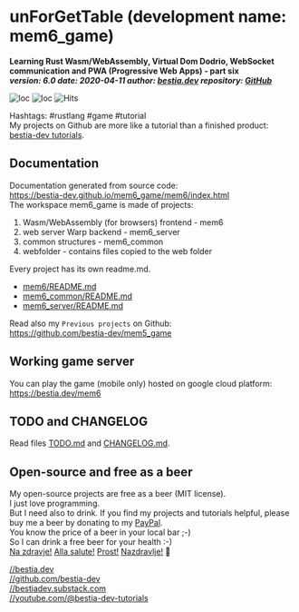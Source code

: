 # unForGetTable (development name: mem6_game)

**Learning Rust Wasm/WebAssembly, Virtual Dom Dodrio, WebSocket communication and PWA (Progressive Web Apps) - part six**  
***version: 6.0  date: 2020-04-11 author: [bestia.dev](https://bestia.dev) repository: [GitHub](https://github.com/bestia-dev/mem6)***  

![loc](https://img.shields.io/badge/lines_of_Rust_code-3129-success)
![loc](https://img.shields.io/badge/lines_of_docs/comments-1335-informational)
![Hits](https://bestia.dev/webpage_hit_counter/get_svg_image/607954316.svg)

Hashtags: #rustlang #game #tutorial  
My projects on Github are more like a tutorial than a finished product: [bestia-dev tutorials](https://github.com/bestia-dev/tutorials_rust_wasm).

## Documentation

Documentation generated from source code:  
<https://bestia-dev.github.io/mem6_game/mem6/index.html>  
The workspace mem6_game is made of projects:  

1. Wasm/WebAssembly (for browsers) frontend - mem6  
2. web server Warp backend - mem6_server  
3. common structures - mem6_common  
4. webfolder - contains files copied to the web folder

Every project has its own readme.md.  

- [mem6/README.md](
https://github.com/bestia-dev/mem6_game/blob/master/mem6/README.md)  
- [mem6_common/README.md](https://github.com/bestia-dev/mem6_game/blob/master/mem6_common/README.md)  
- [mem6_server/README.md](https://github.com/bestia-dev/mem6_game/blob/master/mem6_server/README.md)  
  
Read also my `Previous projects` on Github:  
<https://github.com/bestia-dev/mem5_game>  

## Working game server

You can play the game (mobile only) hosted on google cloud platform:  
<https://bestia.dev/mem6>  

## TODO and CHANGELOG

Read files [TODO.md](https://github.com/bestia-dev/mem6_game/blob/master/TODO.md) and [CHANGELOG.md](https://github.com/bestia-dev/mem6_game/blob/master/CHANGELOG.md).  

## Open-source and free as a beer

My open-source projects are free as a beer (MIT license).  
I just love programming.  
But I need also to drink. If you find my projects and tutorials helpful, please buy me a beer by donating to my [PayPal](https://paypal.me/LucianoBestia).  
You know the price of a beer in your local bar ;-)  
So I can drink a free beer for your health :-)  
[Na zdravje!](https://translate.google.com/?hl=en&sl=sl&tl=en&text=Na%20zdravje&op=translate) [Alla salute!](https://dictionary.cambridge.org/dictionary/italian-english/alla-salute) [Prost!](https://dictionary.cambridge.org/dictionary/german-english/prost) [Nazdravlje!](https://matadornetwork.com/nights/how-to-say-cheers-in-50-languages/) 🍻

[//bestia.dev](https://bestia.dev)  
[//github.com/bestia-dev](https://github.com/bestia-dev)  
[//bestiadev.substack.com](https://bestiadev.substack.com)  
[//youtube.com/@bestia-dev-tutorials](https://youtube.com/@bestia-dev-tutorials)  
